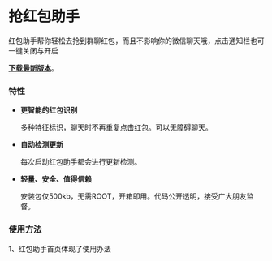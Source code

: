 # 抢红包助手

红包助手帮你轻松去抢到群聊红包，而且不影响你的微信聊天哦，点击通知栏也可一键关闭与开启

[**下载最新版本**](https://github.com/maozhi2447/RedEnvelopeHelper/raw/master/release/RedEnvelopeV0.3.apk)。

### 特性
  
- **更智能的红包识别**
  
  多种特征标识，聊天时不再重复点击红包。可以无障碍聊天。
  
- **自动检测更新**
  
  每次启动红包助手都会进行更新检测。
  
- **轻量、安全、值得信赖**
  
  安装包仅500kb，无需ROOT，开箱即用。代码公开透明，接受广大朋友监督。

### 使用方法

1、红包助手首页体现了使用办法

